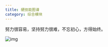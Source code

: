 ```yaml
---
title: 硬技能图谱
category: 综合模块
---
```


努力很容易，坚持努力很难，不忘初心，方得始终。
<!-- more -->
![img](http://s0.lgstatic.com/i/image2/M01/89/5A/CgoB5l12QGeAX1jpAADXc8NHFMU588.png)

